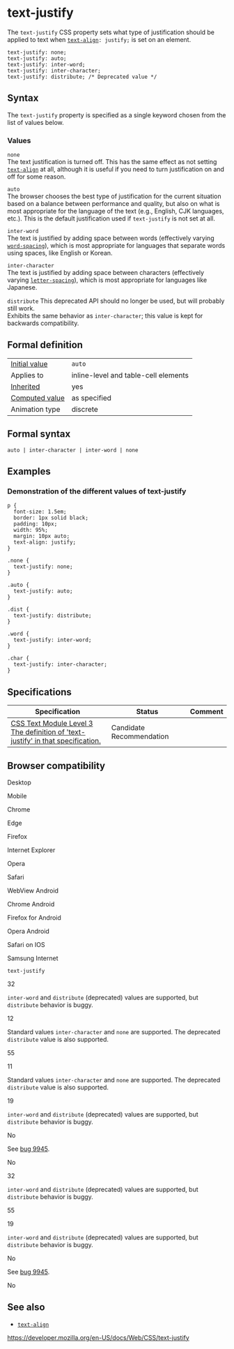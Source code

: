 # text-justify

The `text-justify` CSS property sets what type of justification should be applied to text when [`text-align`](text-align)`: justify;` is set on an element.

    text-justify: none;
    text-justify: auto;
    text-justify: inter-word;
    text-justify: inter-character;
    text-justify: distribute; /* Deprecated value */

## Syntax

The `text-justify` property is specified as a single keyword chosen from the list of values below.

### Values

`none`  
The text justification is turned off. This has the same effect as not setting [`text-align`](text-align) at all, although it is useful if you need to turn justification on and off for some reason.

`auto`  
The browser chooses the best type of justification for the current situation based on a balance between performance and quality, but also on what is most appropriate for the language of the text (e.g., English, CJK languages, etc.). This is the default justification used if `text-justify` is not set at all.

`inter-word`  
The text is justified by adding space between words (effectively varying [`word-spacing`](word-spacing)), which is most appropriate for languages that separate words using spaces, like English or Korean.

`inter-character`  
The text is justified by adding space between characters (effectively varying [`letter-spacing`](letter-spacing)), which is most appropriate for languages like Japanese.

`distribute` <span class="icon deprecated" viewbox="0 0 100 100" xmlns="http://www.w3.org/2000/svg" role="img"> This deprecated API should no longer be used, but will probably still work. </span>  
Exhibits the same behavior as `inter-character`; this value is kept for backwards compatibility.

## Formal definition

<table><tbody><tr class="odd"><td><a href="initial_value">Initial value</a></td><td><code>auto</code></td></tr><tr class="even"><td>Applies to</td><td>inline-level and table-cell elements</td></tr><tr class="odd"><td><a href="inheritance">Inherited</a></td><td>yes</td></tr><tr class="even"><td><a href="computed_value">Computed value</a></td><td>as specified</td></tr><tr class="odd"><td>Animation type</td><td>discrete</td></tr></tbody></table>

## Formal syntax

    auto | inter-character | inter-word | none

## Examples

### Demonstration of the different values of text-justify

    p {
      font-size: 1.5em;
      border: 1px solid black;
      padding: 10px;
      width: 95%;
      margin: 10px auto;
      text-align: justify;
    }

    .none {
      text-justify: none;
    }

    .auto {
      text-justify: auto;
    }

    .dist {
      text-justify: distribute;
    }

    .word {
      text-justify: inter-word;
    }

    .char {
      text-justify: inter-character;
    }

## Specifications

<table><thead><tr class="header"><th>Specification</th><th>Status</th><th>Comment</th></tr></thead><tbody><tr class="odd"><td><a href="https://drafts.csswg.org/css-text-3/#text-justify-property">CSS Text Module Level 3<br />
<span class="small">The definition of 'text-justify' in that specification.</span></a></td><td><span class="spec-cr">Candidate Recommendation</span></td><td></td></tr></tbody></table>

## Browser compatibility

Desktop

Mobile

Chrome

Edge

Firefox

Internet Explorer

Opera

Safari

WebView Android

Chrome Android

Firefox for Android

Opera Android

Safari on IOS

Samsung Internet

`text-justify`

32

`inter-word` and `distribute` (deprecated) values are supported, but `distribute` behavior is buggy.

12

Standard values `inter-character` and `none` are supported. The deprecated `distribute` value is also supported.

55

11

Standard values `inter-character` and `none` are supported. The deprecated `distribute` value is also supported.

19

`inter-word` and `distribute` (deprecated) values are supported, but `distribute` behavior is buggy.

No

See [bug 9945](https://webkit.org/b/99945).

No

32

`inter-word` and `distribute` (deprecated) values are supported, but `distribute` behavior is buggy.

55

19

`inter-word` and `distribute` (deprecated) values are supported, but `distribute` behavior is buggy.

No

See [bug 9945](https://webkit.org/b/99945).

No

## See also

- [`text-align`](text-align)

<a href="https://developer.mozilla.org/en-US/docs/Web/CSS/text-justify" class="_attribution-link">https://developer.mozilla.org/en-US/docs/Web/CSS/text-justify</a>
